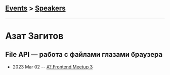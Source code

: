 ## [Events](../README.md) > [Speakers](../speakers.md)
---

# Азат Загитов

## File API — работа с файлами глазами браузера
- 2023 Mar 02 -- [A?.Frontend Meetup 3](https://youtu.be/55ogtGJgwjg)    
